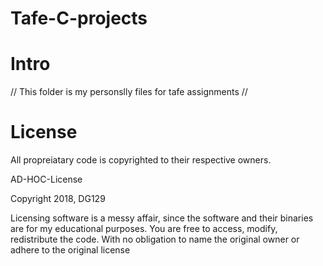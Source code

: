 # Tafe-C-projects

# Intro
// This folder is my personslly files for tafe assignments //

# License
All propreiatary code is copyrighted to their respective owners.

AD-HOC-License

Copyright 2018, DG129

Licensing software is a messy affair, since the software and their binaries are for my educational purposes.
You are free to access, modify, redistribute the code. With no obligation to name the original owner or adhere to the original license
